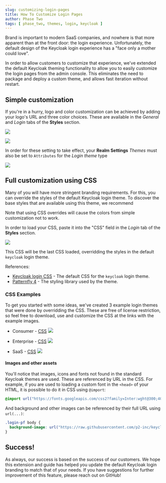 ```yaml
---
slug: customizing-login-pages
title: How To Customize Login Pages
author: Phase Two
tags: [ phase_two, themes, login, keycloak ]
---
```


Brand is important to modern SaaS companies, and nowhere is that more apparent than at the front door: the login experience. Unfortunately, the default design of the Keycloak login experience has a "face only a mother could love".

In order to allow customers to customize that experience, we've extended the default Keycloak theming functionality to allow you to easily customize the login pages from the admin console. This eliminates the need to package and deploy a custom theme, and allows fast iteration without restart.

## Simple customization

If you're in a hurry, logo and color customization can be achieved by adding your logo's URL and three color choices. These are available in the *General* and *Login* tabs of the **Styles** section.

![](/blog/2023-04-21-styles-general.png)

![](/blog/2023-04-21-styles-login.png)

In order for these setting to take effect, your **Realm Settings** *Themes* must also be set to `Attributes` for the *Login theme* type

![](/blog/2023-04-21-theme-attributes.png)

## Full customization using CSS

Many of you will have more stringent branding requirements. For this, you can override the styles of the default Keycloak login theme. To discover the base styles that are available using this theme, we recommend

Note that using CSS overrides will cause the colors from simple customization not to work.

In order to load your CSS, paste it into the "CSS" field in the *Login* tab of the **Styles** section.

![](/blog/2023-04-21-styles-css.png)

This CSS will be the last CSS loaded, overridding the styles in the default `keycloak` login theme. 

References:
- [Keycloak login CSS](https://github.com/keycloak/keycloak/blob/main/themes/src/main/resources/theme/keycloak/login/resources/css/login.css) - The default CSS for the `keycloak` login theme.
- [Patternfly 4](https://www.patternfly.org/v4/) - The styling library used by the theme.

### CSS Examples

To get you started with some ideas, we've created 3 example login themes that were done by overridding the CSS. These are free of license restriction, so feel free to download, use and customize the CSS at the links with the example images.

* Consumer - [CSS](https://github.com/p2-inc/keycloak-themes/blob/main/examples/consumer/login.css)
![](/blog/2023-04-21-consumer-theme.png)

* Enterprise - [CSS](https://github.com/p2-inc/keycloak-themes/blob/main/examples/enterprise/login.css)
![](/blog/2023-04-21-enterprise-theme.png)

* SaaS - [CSS](https://github.com/p2-inc/keycloak-themes/blob/main/examples/saas/login.css)
![](/blog/2023-04-21-saas-theme.png)

#### Images and other assets

You'll notice that images, icons and fonts not found in the standard Keycloak themes are used. These are referenced by URL in the CSS. For example, if you are used to loading a custom font in the `<head>` of your HTML, it is possible to do it in CSS using `@import`:

```css
@import url("https://fonts.googleapis.com/css2?family=Inter:wght@300;400;500;600;700&family=Lexend+Deca:wght@300;400;500;600;700&family=Lexend:wght@300;400;500;600;700&family=Work+Sans:wght@300;400;500;600;700&display=swap");
```

And background and other images can be referenced by their full URL using `url(...)`:

```css
.login-pf body {
  background-image: url("https://raw.githubusercontent.com/p2-inc/keycloak-themes/main/examples/saas/assets/SaaS%20BG.webp");
}
```

## Success!

As always, our success is based on the success of our customers. We hope this extension and guide has helped you update the default Keycloak login branding to match that of your needs. If you have suggestions for further improvement of this feature, please reach out on GitHub!